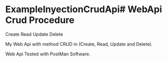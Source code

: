 # ExampleInyectionCrudApi# WebApi Crud Procedure
Create
Read
Update
Delete

My Web Api with method CRUD in (Create, Read, Update and Delete). 

Web Api Tested with PostMan Software. 
